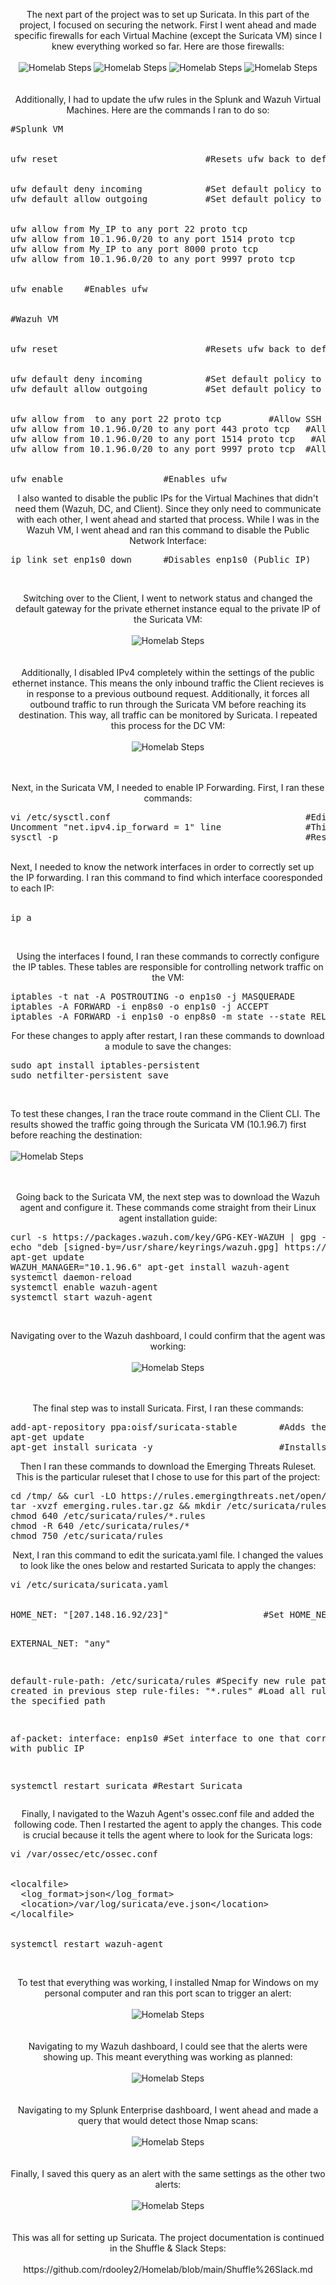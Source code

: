 <p align="center">
The next part of the project was to set up Suricata. In this part of the project, I focused on securing the network. First I went ahead and made specific firewalls for each Virtual Machine (except the Suricata VM) since I knew everything worked so far. Here are those firewalls:<br/><br />
<img src="https://i.imgur.com/z3Ks5Ah.png" alt="Homelab Steps">
<img src="https://i.imgur.com/YmPdp8l.png" alt="Homelab Steps">
<img src="https://i.imgur.com/mPqyeo7.png" alt="Homelab Steps">
<img src="https://i.imgur.com/QJFnLZy.png" alt="Homelab Steps">
<br />
<br />
<br />
Additionally, I had to update the ufw rules in the Splunk and Wazuh Virtual Machines. Here are the commands I ran to do so:
<pre>
#Splunk VM 
<br/>
ufw reset                            #Resets ufw back to default
<br /> 
ufw default deny incoming            #Set default policy to deny all inbound traffic
ufw default allow outgoing           #Set default policy to deny all outbound traffic
<br /> 
ufw allow from My_IP to any port 22 proto tcp               #Allow SSH from my IP to Splunk 
ufw allow from 10.1.96.0/20 to any port 1514 proto tcp      #Allows Wazuh Dashboard to communicate with Wazuh Agents
ufw allow from My_IP to any port 8000 proto tcp             #Allows my IP address to access the Splunk Enterprise website on this port
ufw allow from 10.1.96.0/20 to any port 9997 proto tcp      #Allows Splunk Forwarder to send data to Splunk Enterprise
<br /> 
ufw enable    #Enables ufw
<br /> 
#Wazuh VM
<br /> 
ufw reset                            #Resets ufw back to default
<br />
ufw default deny incoming            #Set default policy to deny all inbound traffic
ufw default allow outgoing           #Set default policy to deny all outbound traffic
<br />
ufw allow from <My_IP> to any port 22 proto tcp         #Allow SSH from my IP to Splunk
ufw allow from 10.1.96.0/20 to any port 443 proto tcp   #Allows HTTP from any of the Private IPs to the Wazuh Dashboard 
ufw allow from 10.1.96.0/20 to any port 1514 proto tcp   #Allows Wazuh Dashboard to communicate with Wazuh Agents
ufw allow from 10.1.96.0/20 to any port 9997 proto tcp  #Allows Splunk Forwarder to send data to Splunk Enterprise
<br />
ufw enable                   #Enables ufw
</pre>
<p align="center">
I also wanted to disable the public IPs for the Virtual Machines that didn't need them (Wazuh, DC, and Client). Since they only need to communicate with each other, I went ahead and started that process. While I was in the Wazuh VM, I went ahead and ran this command to disable the Public Network Interface:
<pre>
ip link set enp1s0 down      #Disables enp1s0 (Public IP)
</pre>
<br />
<p align="center">
Switching over to the Client, I went to network status and changed the default gateway for the private ethernet instance equal to the private IP of the Suricata VM: <br/><br />
<img src="https://i.imgur.com/FaKBJoV.png" alt="Homelab Steps">
<br />
<br />
<br />
Additionally, I disabled IPv4 completely within the settings of the public ethernet instance. This means the only inbound traffic the Client recieves is in response to a previous outbound request. Additionally, it forces all outbound traffic to run through the Suricata VM before reaching its destination. This way, all traffic can be monitored by Suricata. I repeated this process for the DC VM: <br/><br />
<img src="https://i.imgur.com/CN5knZr.png" alt="Homelab Steps">
<br />
<br />
<br />
<p align="center">
Next, in the Suricata VM, I needed to enable IP Forwarding. First, I ran these commands:
<pre>
vi /etc/sysctl.conf                                     #Edit configuration file
Uncomment "net.ipv4.ip_forward = 1" line                #This variable allows IP Forwarding 
sysctl -p                                               #Restart to apply changes           
</pre>
<br />
Next, I needed to know the network interfaces in order to correctly set up the IP forwarding. I ran this command to find which interface cooresponded to each IP: <br/><br />
<pre>
ip a
</pre>
<br />
<p align="center">
Using the interfaces I found, I ran these commands to correctly configure the IP tables. These tables are responsible for controlling network traffic on the VM:
<pre>
iptables -t nat -A POSTROUTING -o enp1s0 -j MASQUERADE        #Hide Private IP (enp8s0) requests behind the Public IP counterpart (enp1s0)
iptables -A FORWARD -i enp8s0 -o enp1s0 -j ACCEPT                                                                  #Allow outbound traffic
iptables -A FORWARD -i enp1s0 -o enp8s0 -m state --state RELATED,ESTABLISHED -j ACCEPT                              #Allow inbound traffic
</pre>
<p align="center">
For these changes to apply after restart, I ran these commands to download a module to save the changes:
<pre>
sudo apt install iptables-persistent 
sudo netfilter-persistent save 
</pre>
<br />
<p align="center">

To test these changes, I ran the trace route command in the Client CLI. The results showed the traffic going through the Suricata VM (10.1.96.7) first before reaching the destination: <br/><br />
<img src="https://i.imgur.com/y4PVUhc.png" alt="Homelab Steps">
<br />
<br />
<br />
<p align="center">
Going back to the Suricata VM, the next step was to download the Wazuh agent and configure it. These commands come straight from their Linux agent installation guide:
<pre>
curl -s https://packages.wazuh.com/key/GPG-KEY-WAZUH | gpg --no-default-keyring --keyring gnupg-ring:/usr/share/keyrings/wazuh.gpg --import && chmod 644 /usr/share/keyrings/wazuh.gpg         #Installs the GPG key
echo "deb [signed-by=/usr/share/keyrings/wazuh.gpg] https://packages.wazuh.com/4.x/apt/ stable main" | tee -a /etc/apt/sources.list.d/wazuh.list                                          #Adds the Wazuh Repository
apt-get update
WAZUH_MANAGER="10.1.96.6" apt-get install wazuh-agent               #Installs the agent
systemctl daemon-reload                                             #Reloads daemon to apply changes 
systemctl enable wazuh-agent                                        #Enables the agent
systemctl start wazuh-agent                                         #Starts the agent
</pre>
<br />
<p align="center">
Navigating over to the Wazuh dashboard, I could confirm that the agent was working: <br/><br />
<img src="https://i.imgur.com/q1jPWUy.png" alt="Homelab Steps">
<br />
<br />
<br />
<p align="center">
The final step was to install Suricata. First, I ran these commands:
<pre>
add-apt-repository ppa:oisf/suricata-stable        #Adds the Suricata Repository
apt-get update 
apt-get install suricata -y                        #Installs Suricata
</pre>
<p align="center">
Then I ran these commands to download the Emerging Threats Ruleset. This is the particular ruleset that I chose to use for this part of the project:
<pre>
cd /tmp/ && curl -LO https://rules.emergingthreats.net/open/suricata-6.0.8/emerging.rules.tar.gz                           #Installs the Emerging Threats Ruleset
tar -xvzf emerging.rules.tar.gz && mkdir /etc/suricata/rules && mv rules/*.rules /etc/suricata/rules/                      #Makes a new directory and stores the ruleset there
chmod 640 /etc/suricata/rules/*.rules                                                                                      #Assigns correct permissions for the rules
chmod -R 640 /etc/suricata/rules/*
chmod 750 /etc/suricata/rules
</pre>
<p align="center">
Next, I ran this command to edit the suricata.yaml file. I changed the values to look like the ones below and restarted Suricata to apply the changes:
<pre>
vi /etc/suricata/suricata.yaml
<br/>  
HOME_NET: "[207.148.16.92/23]"                  #Set HOME_NET equal to the Suricata public IP
  
EXTERNAL_NET: "any"
  
default-rule-path: /etc/suricata/rules          #Specify new rule path I created in previous step
rule-files:
  "*.rules"                                     #Load all rules within the specified path

af-packet:
  interface: enp1s0                             #Set interface to one that correalates with public IP

systemctl restart suricata                      #Restart Suricata
</pre>
<p align="center">
Finally, I navigated to the Wazuh Agent's ossec.conf file and added the following code. Then I restarted the agent to apply the changes. This code is crucial because it tells the agent where to look for the Suricata logs:
<pre>
vi /var/ossec/etc/ossec.conf      
<br/>
&lt;localfile&gt;
  &lt;log_format&gt;json&lt;/log_format&gt;
  &lt;location&gt;/var/log/suricata/eve.json&lt;/location&gt;
&lt;/localfile&gt;
<br/>
systemctl restart wazuh-agent
</pre>
<br />
<p align="center">
To test that everything was working, I installed Nmap for Windows on my personal computer and ran this port scan to trigger an alert: <br/><br />
<img src="https://i.imgur.com/Bp6Wp0P.png" alt="Homelab Steps">
<br />
<br />
<br />
Navigating to my Wazuh dashboard, I could see that the alerts were showing up. This meant everything was working as planned: <br/><br />
<img src="https://i.imgur.com/ctgWYRw.png" alt="Homelab Steps">
<br />
<br />
<br />
Navigating to my Splunk Enterprise dashboard, I went ahead and made a query that would detect those Nmap scans: <br/><br />
<img src="https://i.imgur.com/HjMQ4Kf.png" alt="Homelab Steps">
<br />
<br />
<br />
Finally, I saved this query as an alert with the same settings as the other two alerts: <br/><br />
<img src="https://i.imgur.com/j5a2Sl5.png" alt="Homelab Steps">
<br />
<br />
<br />
This was all for setting up Suricata. The project documentation is continued in the Shuffle & Slack Steps: <br/><br />
https://github.com/rdooley2/Homelab/blob/main/Shuffle%26Slack.md
